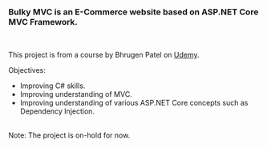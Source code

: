 <h3>Bulky MVC is an E-Commerce website based on ASP.NET Core MVC Framework.</h3>
<br>

This project is from a course by Bhrugen Patel on <a href="https://www.udemy.com/course/complete-aspnet-core-21-course/">Udemy</a>.
<br>

Objectives:
<ul>
	<li>Improving C# skills.</li>
	<li>Improving understanding of MVC.</li>
	<li>Improving understanding of various ASP.NET Core concepts such as Dependency Injection.</li>	
</ul>
	
<br>
Note: The project is on-hold for now.

